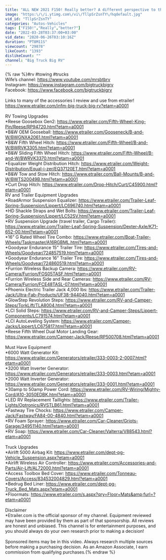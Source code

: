 ```yaml
---
title: "ALL NEW 2021 F150! Really better? A different perspective to think about!"
image: "https:\/\/i.ytimg.com\/vi\/TllpSrZsnTY\/hqdefault.jpg"
vid_id: "TllpSrZsnTY"
categories: "Autos-Vehicles"
tags: ["F150!","Really","better?"]
date: "2022-03-28T03:37:00+03:00"
vid_date: "2020-06-26T03:10:16Z"
duration: "PT8M11S"
viewcount: "29878"
likeCount: "1393"
dislikeCount: ""
channel: "Big Truck Big RV"
---
```

{% raw %}#rv #towing #trucks<br />Wife’s channel: <a rel="nofollow" target="blank" href="https://www.youtube.com/mrsbtbrv">https://www.youtube.com/mrsbtbrv</a><br />Instagram: <a rel="nofollow" target="blank" href="https://www.instagram.com/bigtruckbigrv">https://www.instagram.com/bigtruckbigrv</a><br />Facebook: <a rel="nofollow" target="blank" href="https://www.facebook.com/bigtruckbigrv">https://www.facebook.com/bigtruckbigrv</a><br /><br />Links to many of the accessories I review and use from etrailer!<br /><a rel="nofollow" target="blank" href="https://www.etrailer.com/infm-big-truck-big-rv?etam=a0001">https://www.etrailer.com/infm-big-truck-big-rv?etam=a0001</a> <br /><br />RV Towing Upgrades<br />*Reese Goosebox Gen2: <a rel="nofollow" target="blank" href="https://www.etrailer.com/Fifth-Wheel-King-Pin/Reese/RP94720.html?etam=a0001">https://www.etrailer.com/Fifth-Wheel-King-Pin/Reese/RP94720.html?etam=a0001</a> <br />*B&amp;W OEM Gooseball: <a rel="nofollow" target="blank" href="https://www.etrailer.com/Gooseneck/B-and-W/BWGNXA2061.html?etam=a0001">https://www.etrailer.com/Gooseneck/B-and-W/BWGNXA2061.html?etam=a0001</a> <br />*B&amp;W Fifth Wheel Hitch: <a rel="nofollow" target="blank" href="https://www.etrailer.com/Fifth-Wheel/B-and-W/BWRVK3305.html?etam=a0001">https://www.etrailer.com/Fifth-Wheel/B-and-W/BWRVK3305.html?etam=a0001</a> <br />*B&amp;W Sliding Fifth Wheel Hitch: <a rel="nofollow" target="blank" href="https://www.etrailer.com/Fifth-Wheel/B-and-W/BWRVK3370.html?etam=a0001">https://www.etrailer.com/Fifth-Wheel/B-and-W/BWRVK3370.html?etam=a0001</a> <br />*Equalizer Weight Distribution Hitch: <a rel="nofollow" target="blank" href="https://www.etrailer.com/Weight-Distribution/Equal-i-zer/EQ37120ET.html?etam=a0001">https://www.etrailer.com/Weight-Distribution/Equal-i-zer/EQ37120ET.html?etam=a0001</a> <br />*B&amp;W Tow and Stow Hitch: <a rel="nofollow" target="blank" href="https://www.etrailer.com/Ball-Mounts/B-and-W/BWTS20049B.html?etam=a0001">https://www.etrailer.com/Ball-Mounts/B-and-W/BWTS20049B.html?etam=a0001</a> <br />*Curt Drop Hitch: <a rel="nofollow" target="blank" href="https://www.etrailer.com/Drop-Hitch/Curt/C45900.html?etam=a0001">https://www.etrailer.com/Drop-Hitch/Curt/C45900.html?etam=a0001</a><br />RV and Trailer Equipment Upgrades<br />*RoadArmor Suspension Equalizer: <a rel="nofollow" target="blank" href="https://www.etrailer.com/Trailer-Leaf-Spring-Suspension/Lippert/LC696740.html?etam=a0001">https://www.etrailer.com/Trailer-Leaf-Spring-Suspension/Lippert/LC696740.html?etam=a0001</a> <br />*HD Shackle Straps and Wet Bolts: <a rel="nofollow" target="blank" href="https://www.etrailer.com/Trailer-Leaf-Spring-Suspension/Lippert/LC52SV.html?etam=a0001">https://www.etrailer.com/Trailer-Leaf-Spring-Suspension/Lippert/LC52SV.html?etam=a0001</a> <br />*RV Suspension Upgrade (travel trailer, Cargo Trailer): <a rel="nofollow" target="blank" href="https://www.etrailer.com/Trailer-Leaf-Spring-Suspension/Dexter-Axle/K71-652-00.html?etam=a0001">https://www.etrailer.com/Trailer-Leaf-Spring-Suspension/Dexter-Axle/K71-652-00.html?etam=a0001</a> <br />*16” G Rated Wheel Tire Combo: <a rel="nofollow" target="blank" href="https://www.etrailer.com/Boat-Trailer-Wheels/Taskmaster/A16RGBML.html?etam=a0001">https://www.etrailer.com/Boat-Trailer-Wheels/Taskmaster/A16RGBML.html?etam=a0001</a> <br />*Goodyear Endurance 15” Trailer Tire: <a rel="nofollow" target="blank" href="https://www.etrailer.com/Tires-and-Wheels/Goodyear/724857519.html?etam=a0001">https://www.etrailer.com/Tires-and-Wheels/Goodyear/724857519.html?etam=a0001</a> <br />*Goodyear Endurance 16” Trailer Tire: <a rel="nofollow" target="blank" href="https://www.etrailer.com/Tires-and-Wheels/Goodyear/724860519.html?etam=a0001">https://www.etrailer.com/Tires-and-Wheels/Goodyear/724860519.html?etam=a0001</a> <br />*Furrion Wireless Backup Camera: <a rel="nofollow" target="blank" href="https://www.etrailer.com/RV-Camera/Furrion/FOS05TASF.html?etam=a0001">https://www.etrailer.com/RV-Camera/Furrion/FOS05TASF.html?etam=a0001</a> <br />*Furrion Wireless Side and Rear Cameras: <a rel="nofollow" target="blank" href="https://www.etrailer.com/RV-Camera/Furrion/FCE48TASL-07.html?etam=a0001">https://www.etrailer.com/RV-Camera/Furrion/FCE48TASL-07.html?etam=a0001</a> <br />*Phoenix Electric Trailer Jack 4,000 lbs: <a rel="nofollow" target="blank" href="https://www.etrailer.com/Trailer-Jack/Ultra-Fab-Products/UF38-944040.html?etam=a0001">https://www.etrailer.com/Trailer-Jack/Ultra-Fab-Products/UF38-944040.html?etam=a0001</a><br />*GlowStep Revolution Steps: <a rel="nofollow" target="blank" href="https://www.etrailer.com/RV-and-Camper-Steps/TorkLift/TLA8004.html?etam=a0001">https://www.etrailer.com/RV-and-Camper-Steps/TorkLift/TLA8004.html?etam=a0001</a><br />*LCI Solid Steps: <a rel="nofollow" target="blank" href="https://www.etrailer.com/RV-and-Camper-Steps/Lippert-Components/LC791574.html?etam=a0001">https://www.etrailer.com/RV-and-Camper-Steps/Lippert-Components/LC791574.html?etam=a0001</a><br />*LCI AutoLeveling System: <a rel="nofollow" target="blank" href="https://www.etrailer.com/Camper-Jacks/Lippert/LC675817.html?etam=a0001">https://www.etrailer.com/Camper-Jacks/Lippert/LC675817.html?etam=a0001</a><br />*Reese Fifth Wheel Dual Motor Landing Gear: <a rel="nofollow" target="blank" href="https://www.etrailer.com/Camper-Jack/Reese/RP500708.html?etam=a0001">https://www.etrailer.com/Camper-Jack/Reese/RP500708.html?etam=a0001</a> <br /><br />Must Have Equipment!<br />*6000 Watt Generator Kit: <a rel="nofollow" target="blank" href="https://www.etrailer.com/Generators/etrailer/333-0003-2-0007.html?etam=a0001">https://www.etrailer.com/Generators/etrailer/333-0003-2-0007.html?etam=a0001</a><br />*3200 Watt Inverter Generator: <a rel="nofollow" target="blank" href="https://www.etrailer.com/Generators/etrailer/333-0003.html?etam=a0001">https://www.etrailer.com/Generators/etrailer/333-0003.html?etam=a0001</a><br />*2000 Watt Inverter Generator: <a rel="nofollow" target="blank" href="https://www.etrailer.com/Generators/etrailer/333-0001.html?etam=a0001">https://www.etrailer.com/Generators/etrailer/333-0001.html?etam=a0001</a><br />*30amp to 50amp Power Cord: <a rel="nofollow" target="blank" href="https://www.etrailer.com/RV-Wiring/Mighty-Cord/A10-3050EDBK.html?etam=a0001">https://www.etrailer.com/RV-Wiring/Mighty-Cord/A10-3050EDBK.html?etam=a0001</a><br />*LED RV Replacement Taillights: <a rel="nofollow" target="blank" href="https://www.etrailer.com/Trailer-Lights/Optronics/RVSTLB61.html?etam=a0001">https://www.etrailer.com/Trailer-Lights/Optronics/RVSTLB61.html?etam=a0001</a><br />*Fastway Tire Chocks: <a rel="nofollow" target="blank" href="https://www.etrailer.com/Camper-Jack/Fastway/FA84-00-4840.html?etam=a0001">https://www.etrailer.com/Camper-Jack/Fastway/FA84-00-4840.html?etam=a0001</a><br />*RV Foam Sprayer: <a rel="nofollow" target="blank" href="https://www.etrailer.com/Car-Cleaner/Griots-Garage/34951140.html?etam=a0001">https://www.etrailer.com/Car-Cleaner/Griots-Garage/34951140.html?etam=a0001</a><br />*RV Soap: <a rel="nofollow" target="blank" href="https://www.etrailer.com/Car-Cleaner/Valterra/V88543.html?etam=a0001">https://www.etrailer.com/Car-Cleaner/Valterra/V88543.html?etam=a0001</a><br /><br />Truck Upgrades<br />*Airlift 5000 Airbag Kit: <a rel="nofollow" target="blank" href="https://www.etrailer.com/dept-pg-Vehicle_Suspension.aspx?etam=a0001">https://www.etrailer.com/dept-pg-Vehicle_Suspension.aspx?etam=a0001</a><br />*Airlift Wireless Air Controller: <a rel="nofollow" target="blank" href="https://www.etrailer.com/Accessories-and-Parts/Air-Lift/AL72000.html?etam=a0001">https://www.etrailer.com/Accessories-and-Parts/Air-Lift/AL72000.html?etam=a0001</a><br />*Access Toolbox Bed Cover: <a rel="nofollow" target="blank" href="https://www.etrailer.com/Tonneau-Covers/Access/834532004829.html?etam=a0001">https://www.etrailer.com/Tonneau-Covers/Access/834532004829.html?etam=a0001</a><br />*Bedrug Bed Liner: <a rel="nofollow" target="blank" href="https://www.etrailer.com/dept-pg-Truck_Bed_Mats.aspx?etam=a0001">https://www.etrailer.com/dept-pg-Truck_Bed_Mats.aspx?etam=a0001</a><br />*Floormats: <a rel="nofollow" target="blank" href="https://www.etrailer.com/s.aspx?qry=Floor+Mats&amp;furl=?etam=a0001">https://www.etrailer.com/s.aspx?qry=Floor+Mats&amp;furl=?etam=a0001</a><br /><br />Disclaimer<br />*Etrailer.com is the official sponsor of my channel.  Equipment reviewed may have been provided by them as part of that sponsorship. All reviews are honest and unbiased. This channel is for entertainment purposes, and you should always do your own research prior to making a decision!<br /><br />Sponsored items may be in this video. Always research multiple sources before making a purchasing decision. As an Amazon Associate, I earn commission from qualifying purchases.{% endraw %}
